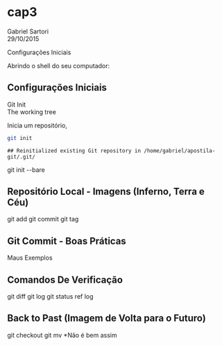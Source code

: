# cap3
Gabriel Sartori  
29/10/2015  

Configurações Iniciais 

Abrindo o shell do seu computador:

## Configurações Iniciais

Git Init  
The working tree

Inicia um repositório, 

```sh
git init

```

```
## Reinitialized existing Git repository in /home/gabriel/apostila-git/.git/
```
git init --bare <directory>


## Repositório Local - Imagens (Inferno, Terra e Céu)

git add
git commit
git tag

## Git Commit - Boas Práticas 

Maus Exemplos

## Comandos De Verificação
git diff
git log
git status
ref log

## Back to Past (Imagem de Volta para o Futuro)

git checkout
git mv *Não é bem assim


